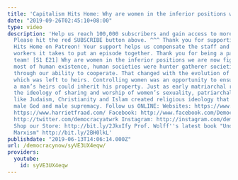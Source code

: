 ```yaml
---
title: 'Capitalism Hits Home: Why are women in the inferior positions we are now fighting?'
date: "2019-09-26T02:45:10+08:00"
type: video
description: 'Help us reach 100,000 subscribers and gain access to more studio time!
  Please hit the red SUBSCRIBE button above. ^^^ Thank you for supporting Capitalism
  Hits Home on Patreon! Your support helps us compensate the staff and additional
  workers it takes to put an episode together. Thank you for being a part of the CHH
  team! [S1 E21] Why are women in the inferior positions we are now fighting? For
  most of human existence, human societies were hunter gatherer societies. We survived
  through our ability to cooperate. That changed with the evolution of private property
  which was left to heirs. Controlling women was an opportunity to ensure that only
  a man’s heirs could inherit his property. Just as early matriarchal religions provided
  the ideology of sharing and worship of women’s sexuality, patriarchal religions
  like Judaism, Christianity and Islam created religious ideology that endorsed a
  male God and male supremacy. Follow us ONLINE: Websites: https://www.democracyatwork.info/capitalismhitshome
  https://www.harrietfraad.com/ Facebook: http://www.facebook.com/DemocracyatWrk Twitter:
  http://twitter.com/democracyatwrk Instagram: http://instagram.com/democracyatwrk
  Shop our Store: http://bit.ly/2JkxIfy Prof. Wolff''s latest book "Understanding
  Marxism" http://bit.ly/2BH0lkL'
publishdate: "2019-06-13T14:06:14.000Z"
url: /democracynow/syVE3UX4eqw/
providers:
  youtube:
    id: syVE3UX4eqw
---
```

